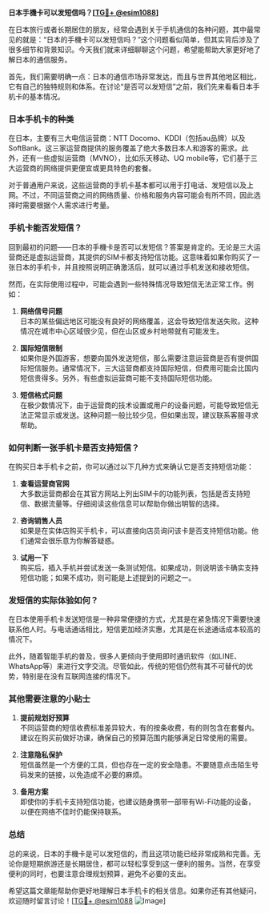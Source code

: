 **日本手機卡可以发短信吗？[[TG💪+ @esim1088](https://t.me/s/esim1088)]**

在日本旅行或者长期居住的朋友，经常会遇到关于手机通信的各种问题，其中最常见的就是：“日本的手機卡可以发短信吗？”这个问题看似简单，但其实背后涉及了很多细节和背景知识。今天我们就来详细聊聊这个问题，希望能帮助大家更好地了解日本的通信服务。

首先，我们需要明确一点：日本的通信市场非常发达，而且与世界其他地区相比，它有自己的独特规则和体系。在讨论“是否可以发短信”之前，我们先来看看日本手机卡的基本情况。

### 日本手机卡的种类

在日本，主要有三大电信运营商：NTT Docomo、KDDI（包括au品牌）以及SoftBank。这三家运营商提供的服务覆盖了绝大多数日本人和游客的需求。此外，还有一些虚拟运营商（MVNO），比如乐天移动、UQ mobile等，它们基于三大运营商的网络提供更便宜或更具特色的套餐。

对于普通用户来说，这些运营商的手机卡基本都可以用于打电话、发短信以及上网。不过，不同运营商之间的网络质量、价格和服务内容可能会有所不同，因此选择时需要根据个人需求进行考量。

### 手机卡能否发短信？

回到最初的问题——日本的手機卡是否可以发短信？答案是肯定的。无论是三大运营商还是虚拟运营商，其提供的SIM卡都支持短信功能。这意味着如果你购买了一张日本的手机卡，并且按照说明正确激活后，就可以通过手机发送和接收短信。

然而，在实际使用过程中，可能会遇到一些特殊情况导致短信无法正常工作。例如：

1. **网络信号问题**  
   日本的某些偏远地区可能没有良好的网络覆盖，这会导致短信发送失败。这种情况在城市中心区域很少见，但在山区或乡村地带就有可能发生。

2. **国际短信限制**  
   如果你是外国游客，想要向国外发送短信，那么需要注意运营商是否有提供国际短信服务。通常情况下，三大运营商都支持国际短信，但费用可能会比国内短信贵得多。另外，有些虚拟运营商可能不支持国际短信功能。

3. **短信格式问题**  
   在极少数情况下，由于运营商的技术设置或用户的设备问题，可能导致短信无法正常显示或发送。这种问题一般比较少见，但如果出现，建议联系客服寻求帮助。

### 如何判断一张手机卡是否支持短信？

在购买日本手机卡之前，你可以通过以下几种方式来确认它是否支持短信功能：

1. **查看运营商官网**  
   大多数运营商都会在其官方网站上列出SIM卡的功能列表，包括是否支持短信、数据流量等。仔细阅读这些信息可以帮助你做出明智的选择。

2. **咨询销售人员**  
   如果是在实体店购买手机卡，可以直接向店员询问该卡是否支持短信功能。他们通常会很乐意为你解答疑惑。

3. **试用一下**  
   购买后，插入手机并尝试发送一条测试短信。如果成功，则说明该卡确实支持短信功能；如果不成功，则可能是上述提到的问题之一。

### 发短信的实际体验如何？

在日本使用手机卡发送短信是一种非常便捷的方式，尤其是在紧急情况下需要快速联系他人时。与电话通话相比，短信更加经济实惠，尤其是在长途通话成本较高的情况下。

此外，随着智能手机的普及，很多人更倾向于使用即时通讯软件（如LINE、WhatsApp等）来进行文字交流。尽管如此，传统的短信仍然有其不可替代的优势，特别是在没有互联网连接的情况下。

### 其他需要注意的小贴士

1. **提前规划好预算**  
   不同运营商的短信收费标准差异较大，有的按条收费，有的则包含在套餐内。建议在购买前做好功课，确保自己的预算范围内能够满足日常使用的需要。

2. **注意隐私保护**  
   短信虽然是一个方便的工具，但也存在一定的安全隐患。不要随意点击陌生号码发来的链接，以免造成不必要的麻烦。

3. **备用方案**  
   即使你的手机卡支持短信功能，也建议随身携带一部带有Wi-Fi功能的设备，以便在网络不佳时仍能保持联系。

### 总结

总的来说，日本的手機卡是可以发短信的，而且这项功能已经非常成熟和完善。无论你是短期旅游还是长期居住，都可以轻松享受到这一便利的服务。当然，在享受便利的同时，也要注意合理规划预算，避免不必要的支出。

希望这篇文章能帮助你更好地理解日本手机卡的相关信息。如果你还有其他疑问，欢迎随时留言讨论！[[TG💪+ @esim1088](https://t.me/s/esim1088) ![Image](https://i.postimg.cc/4NQfJmqS/Snipaste-2025-05-13-00-14-12.png)]